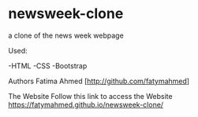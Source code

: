 # newsweek-clone
a clone of the news week webpage

Used:

-HTML
-CSS
-Bootstrap

Authors
Fatima Ahmed [http://github.com/fatymahmed]

The Website
Follow this link to access the Website https://fatymahmed.github.io/newsweek-clone/
